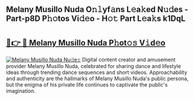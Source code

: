 ## Melany Musillo Nuda O𝚗𝚕yf𝚊ns L𝚎a𝚔ed N𝚞𝚍es - Part-p8D P𝚑𝚘tos Vi𝚍𝚎o - H𝚘𝚝 Part L𝚎a𝚔s k1DqL

# <h2><a href="http://kfe7rp2.oniu.top/?m=Melany+Musillo+Nuda">🔗👉 🔴 Melany Musillo Nuda P𝚑ot𝚘𝚜 V𝚒d𝚎o</a></h2>

[![Melany Musillo Nuda Nu𝚍e𝚜](https://i.imgur.com/0qMVB7G.gif)](http://kfe7rp2.oniu.top/?m=Melany+Musillo+Nuda)
Digital content creator and amusement provider Melany Musillo Nuda, celebrated for sharing dance and lifestyle ideas through trending dance sequences and short videos. Approachability and authenticity are the hallmarks of Melany Musillo Nuda's public persona, but the enigma of his private life continues to captivate the public's imagination.  
